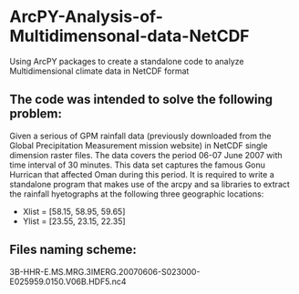 # ArcPY-Analysis-of-Multidimensonal-data-NetCDF
Using ArcPY packages to create a standalone code to analyze Multidimensional climate data in NetCDF format

## The code was intended to solve the following problem:
Given a serious of GPM rainfall data (previously downloaded from the
Global Precipitation Measurement mission website) in NetCDF single
dimension raster files. The data covers the period 06-07 June 2007
with time interval of 30 minutes. This data set captures the famous
Gonu Hurrican that affected Oman during this period. It is required to
write a standalone program that makes use of the arcpy and sa libraries
to extract the rainfall hyetographs at the following three geographic
locations:
- Xlist = [58.15, 58.95, 59.65]
- Ylist = [23.55, 23.15, 22.35]

## Files naming scheme:
3B-HHR-E.MS.MRG.3IMERG.20070606-S023000-E025959.0150.V06B.HDF5.nc4
